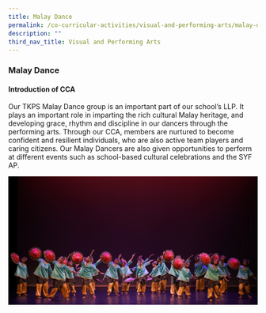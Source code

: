 ```yaml
---
title: Malay Dance
permalink: /co-curricular-activities/visual-and-performing-arts/malay-dance/
description: ""
third_nav_title: Visual and Performing Arts
---
```

### **Malay Dance**

#### **Introduction of CCA**
Our TKPS Malay Dance group is an important part of our school’s LLP. It plays an important role in imparting the rich cultural Malay heritage, and developing grace, rhythm and discipline in our dancers through the performing arts. Through our CCA, members are nurtured to become confident and resilient individuals, who are also active team players and caring citizens. Our Malay Dancers are also given opportunities to perform at different events such as school-based cultural celebrations and the SYF AP.


![](/images/2023%20CCA/Malay%20Dance.jpg)